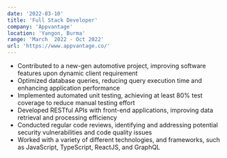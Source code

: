 ```yaml
---
date: '2022-03-10'
title: 'Full Stack Developer'
company: 'Appvantage'
location: 'Yangon, Burma'
range: 'March  2022 - Oct 2022'
url: 'https://www.appvantage.co/'
---
```


- Contributed to a new-gen automotive project, improving software features upon dynamic client requirement
- Optimized database queries, reducing query execution time and enhancing application performance
- Implemented automated unit testing, achieving at least 80% test coverage to reduce manual testing effort
- Developed RESTful APIs with front-end applications, improving data retrieval and processing efficiency
- Conducted regular code reviews, identifying and addressing potential security vulnerabilities and code quality issues
- Worked with a variety of different technologies, and frameworks, such as JavaScript, TypeScript, ReactJS, and GraphQL
